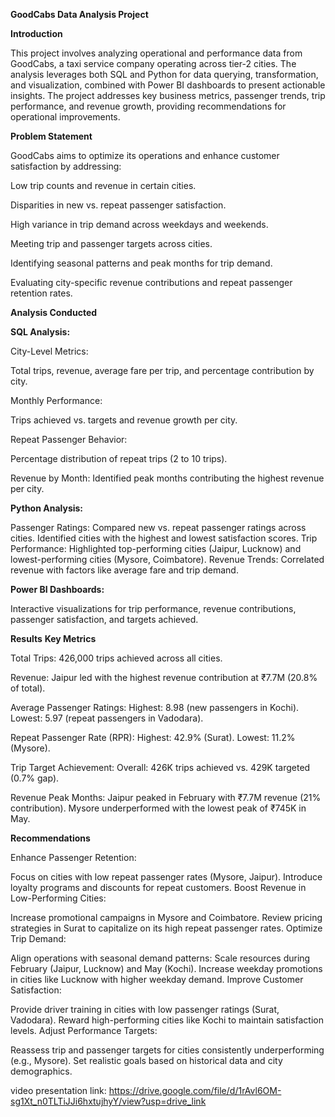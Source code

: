 **GoodCabs Data Analysis Project**

**Introduction**

This project involves analyzing operational and performance data from GoodCabs, a taxi service company operating across tier-2 cities. The analysis leverages both SQL and Python for data querying, transformation, and visualization, combined with Power BI dashboards to present actionable insights. The project addresses key business metrics, passenger trends, trip performance, and revenue growth, providing recommendations for operational improvements.

**Problem Statement**

GoodCabs aims to optimize its operations and enhance customer satisfaction by addressing:

Low trip counts and revenue in certain cities.

Disparities in new vs. repeat passenger satisfaction.

High variance in trip demand across weekdays and weekends.

Meeting trip and passenger targets across cities.

Identifying seasonal patterns and peak months for trip demand.

Evaluating city-specific revenue contributions and repeat passenger retention rates.

**Analysis Conducted**

**SQL Analysis:**

City-Level Metrics:

Total trips, revenue, average fare per trip, and percentage contribution by city.

Monthly Performance:

Trips achieved vs. targets and revenue growth per city.

Repeat Passenger Behavior:

Percentage distribution of repeat trips (2 to 10 trips).

Revenue by Month:
Identified peak months contributing the highest revenue per city.

**Python Analysis:**

Passenger Ratings:
Compared new vs. repeat passenger ratings across cities.
Identified cities with the highest and lowest satisfaction scores.
Trip Performance:
Highlighted top-performing cities (Jaipur, Lucknow) and lowest-performing cities (Mysore, Coimbatore).
Revenue Trends:
Correlated revenue with factors like average fare and trip demand.

**Power BI Dashboards:**

Interactive visualizations for trip performance, revenue contributions, passenger satisfaction, and targets achieved.

**Results**  **Key Metrics**

Total Trips: 426,000 trips achieved across all cities.

Revenue: Jaipur led with the highest revenue contribution at ₹7.7M (20.8% of total).

Average Passenger Ratings:
Highest: 8.98 (new passengers in Kochi).
Lowest: 5.97 (repeat passengers in Vadodara).

Repeat Passenger Rate (RPR):
Highest: 42.9% (Surat).
Lowest: 11.2% (Mysore).

Trip Target Achievement:
Overall: 426K trips achieved vs. 429K targeted (0.7% gap).

Revenue Peak Months:
Jaipur peaked in February with ₹7.7M revenue (21% contribution).
Mysore underperformed with the lowest peak of ₹745K in May.

**Recommendations**

Enhance Passenger Retention:

Focus on cities with low repeat passenger rates (Mysore, Jaipur).
Introduce loyalty programs and discounts for repeat customers.
Boost Revenue in Low-Performing Cities:

Increase promotional campaigns in Mysore and Coimbatore.
Review pricing strategies in Surat to capitalize on its high repeat passenger rates.
Optimize Trip Demand:

Align operations with seasonal demand patterns:
Scale resources during February (Jaipur, Lucknow) and May (Kochi).
Increase weekday promotions in cities like Lucknow with higher weekday demand.
Improve Customer Satisfaction:

Provide driver training in cities with low passenger ratings (Surat, Vadodara).
Reward high-performing cities like Kochi to maintain satisfaction levels.
Adjust Performance Targets:

Reassess trip and passenger targets for cities consistently underperforming (e.g., Mysore).
Set realistic goals based on historical data and city demographics.

video presentation link: https://drive.google.com/file/d/1rAvl6OM-sg1Xt_n0TLTiJJi6hxtujhyY/view?usp=drive_link
